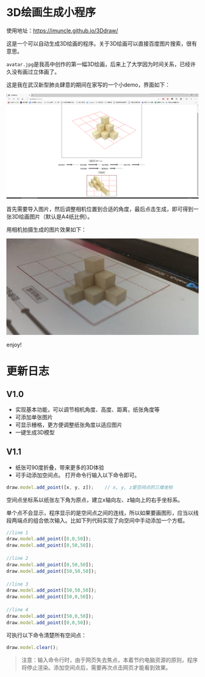 # 3D绘画生成小程序

使用地址：https://imuncle.github.io/3Ddraw/

这是一个可以自动生成3D绘画的程序。关于3D绘画可以直接百度图片搜索，很有意思。

`avatar.jpg`是我高中创作的第一幅3D绘画，后来上了大学因为时间关系，已经许久没有画过立体画了。

这是我在武汉新型肺炎肆意的期间在家写的一个小demo，界面如下：

![程序界面](program.png)

首先需要导入图片，然后调整相机位置到合适的角度，最后点击生成，即可得到一张3D绘画图片（默认是A4纸比例）。

用相机拍摄生成的图片效果如下：

![3D绘画效果](result.jpg)

enjoy!

# 更新日志

## V1.0
* 实现基本功能，可以调节相机角度、高度、距离，纸张角度等
* 可添加单张图片
* 可显示栅格，更方便调整纸张角度以适应图片
* 一键生成3D模型

## V1.1
* 纸张可90度折叠，带来更多的3D体验
* 可手动添加空间点。
打开命令行输入以下命令即可。
```javascript
draw.model.add_point([x, y, z]);    // x, y, z是空间点的三维坐标
```
空间点坐标系以纸张左下角为原点，建立x轴向左、z轴向上的右手坐标系。

单个点不会显示，程序显示的是空间点之间的连线，所以如果要画图形，应当以线段两端点的组合依次输入。比如下列代码实现了向空间中手动添加一个方框。

```javascript
//line 1
draw.model.add_point([0,0,50]);
draw.model.add_point([0,50,50]);

//line 2
draw.model.add_point([0,50,50]);
draw.model.add_point([50,50,50]);

//line 3
draw.model.add_point([50,50,50]);
draw.model.add_point([50,0,50]);

//line 4
draw.model.add_point([50,0,50]);
draw.model.add_point([0,0,50]);
```

可执行以下命令清楚所有空间点：
```javascript
draw.model.clear();
```

> 注意：输入命令行时，由于网页失去焦点，本着节约电脑资源的原则，程序将停止渲染。添加空间点后，需要再次点击网页才能看到效果。